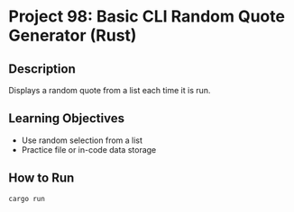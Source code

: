 # Project 98: Basic CLI Random Quote Generator (Rust)

## Description
Displays a random quote from a list each time it is run.

## Learning Objectives
- Use random selection from a list
- Practice file or in-code data storage

## How to Run
```
cargo run
```
